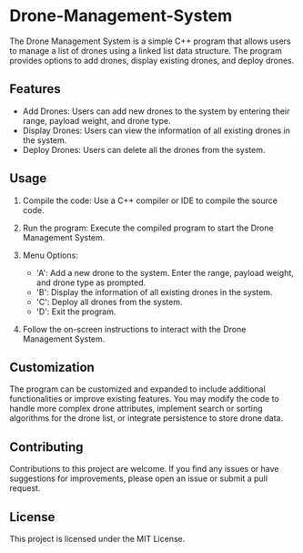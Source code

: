 # Drone-Management-System

The Drone Management System is a simple C++ program that allows users to manage a list of drones using a linked list data structure. The program provides options to add drones, display existing drones, and deploy drones.

## Features

- Add Drones: Users can add new drones to the system by entering their range, payload weight, and drone type.
- Display Drones: Users can view the information of all existing drones in the system.
- Deploy Drones: Users can delete all the drones from the system.

## Usage

1. Compile the code: Use a C++ compiler or IDE to compile the source code.

2. Run the program: Execute the compiled program to start the Drone Management System.

3. Menu Options:
   - 'A': Add a new drone to the system. Enter the range, payload weight, and drone type as prompted.
   - 'B': Display the information of all existing drones in the system.
   - 'C': Deploy all drones from the system.
   - 'D': Exit the program.

4. Follow the on-screen instructions to interact with the Drone Management System.

## Customization

The program can be customized and expanded to include additional functionalities or improve existing features. You may modify the code to handle more complex drone attributes, implement search or sorting algorithms for the drone list, or integrate persistence to store drone data.

## Contributing

Contributions to this project are welcome. If you find any issues or have suggestions for improvements, please open an issue or submit a pull request.

## License

This project is licensed under the MIT License.
